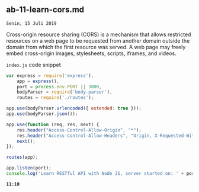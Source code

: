 ## ab-11-learn-cors.md

`Senin, 15 Juli 2019`

Cross-origin resource sharing (CORS) is a mechanism that allows restricted resources on a web page to be requested from another domain outside the domain from which the first resource was served. A web page may freely embed cross-origin images, stylesheets, scripts, iframes, and videos.

`index.js` code snippet

```javascript
var express = require('express'),
    app = express(),
    port = process.env.PORT || 3000,
    bodyParser = require('body-parser'),
    routes = require('./routes');

app.use(bodyParser.urlencoded({ extended: true }));
app.use(bodyParser.json());

app.use(function (req, res, next) {
    res.header("Access-Control-Allow-Origin", "*");
    res.header("Access-Control-Allow-Headers", "Origin, X-Requested-With, Content-Type, Accept");
    next();
});

routes(app);

app.listen(port);
console.log('Learn RESTful API with Node JS, server started on: ' + port);
```

**`11:10`**